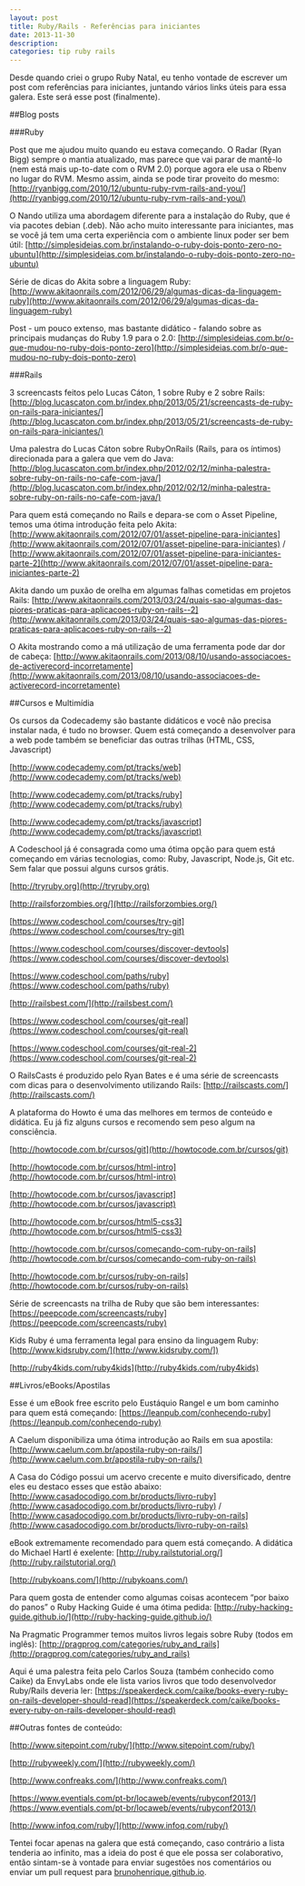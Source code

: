 ```yaml
---
layout: post
title: Ruby/Rails - Referências para iniciantes
date: 2013-11-30
description:
categories: tip ruby rails
---
```


Desde quando criei o grupo Ruby Natal, eu tenho vontade de escrever um post com referências para iniciantes, juntando vários links úteis para essa galera. Este será esse post (finalmente).
<!-- more start -->

##Blog posts

###Ruby

Post que me ajudou muito quando eu estava começando. O Radar (Ryan Bigg) sempre o mantia atualizado, mas parece que vai parar de mantê-lo (nem está mais up-to-date com o RVM 2.0) porque agora ele usa o Rbenv no lugar do RVM. Mesmo assim, ainda se pode tirar proveito do mesmo: [http://ryanbigg.com/2010/12/ubuntu-ruby-rvm-rails-and-you/](http://ryanbigg.com/2010/12/ubuntu-ruby-rvm-rails-and-you/)

O Nando utiliza uma abordagem diferente para a instalação do Ruby, que é via pacotes debian (.deb). Não acho muito interessante para iniciantes, mas se você já tem uma certa experiência com o ambiente linux poder ser bem útil: [http://simplesideias.com.br/instalando-o-ruby-dois-ponto-zero-no-ubuntu](http://simplesideias.com.br/instalando-o-ruby-dois-ponto-zero-no-ubuntu)

Série de dicas do Akita sobre a linguagem Ruby: [http://www.akitaonrails.com/2012/06/29/algumas-dicas-da-linguagem-ruby](http://www.akitaonrails.com/2012/06/29/algumas-dicas-da-linguagem-ruby)

Post - um pouco extenso, mas bastante didático - falando sobre as principais mudanças do Ruby 1.9 para o 2.0: [http://simplesideias.com.br/o-que-mudou-no-ruby-dois-ponto-zero](http://simplesideias.com.br/o-que-mudou-no-ruby-dois-ponto-zero)



###Rails

3 screencasts feitos pelo Lucas Cáton, 1 sobre Ruby e 2 sobre Rails: [http://blog.lucascaton.com.br/index.php/2013/05/21/screencasts-de-ruby-on-rails-para-iniciantes/](http://blog.lucascaton.com.br/index.php/2013/05/21/screencasts-de-ruby-on-rails-para-iniciantes/)

Uma palestra do Lucas Cáton sobre RubyOnRails (Rails, para os íntimos) direcionada para a galera que vem do Java: [http://blog.lucascaton.com.br/index.php/2012/02/12/minha-palestra-sobre-ruby-on-rails-no-cafe-com-java/](http://blog.lucascaton.com.br/index.php/2012/02/12/minha-palestra-sobre-ruby-on-rails-no-cafe-com-java/)

Para quem está começando no Rails e depara-se com o Asset Pipeline, temos uma ótima introdução feita pelo Akita: [http://www.akitaonrails.com/2012/07/01/asset-pipeline-para-iniciantes](http://www.akitaonrails.com/2012/07/01/asset-pipeline-para-iniciantes) / [http://www.akitaonrails.com/2012/07/01/asset-pipeline-para-iniciantes-parte-2](http://www.akitaonrails.com/2012/07/01/asset-pipeline-para-iniciantes-parte-2)

Akita dando um puxão de orelha em algumas falhas cometidas em projetos Rails: [http://www.akitaonrails.com/2013/03/24/quais-sao-algumas-das-piores-praticas-para-aplicacoes-ruby-on-rails--2](http://www.akitaonrails.com/2013/03/24/quais-sao-algumas-das-piores-praticas-para-aplicacoes-ruby-on-rails--2)

O Akita mostrando como a má utilização de uma ferramenta pode dar dor de cabeça: [http://www.akitaonrails.com/2013/08/10/usando-associacoes-de-activerecord-incorretamente](http://www.akitaonrails.com/2013/08/10/usando-associacoes-de-activerecord-incorretamente)


##Cursos e Multimídia

Os cursos da Codecademy são bastante didáticos e você não precisa instalar nada, é tudo no browser. Quem está começando a desenvolver para a web pode também se beneficiar das outras trilhas (HTML, CSS, Javascript)

[http://www.codecademy.com/pt/tracks/web](http://www.codecademy.com/pt/tracks/web)

[http://www.codecademy.com/pt/tracks/ruby](http://www.codecademy.com/pt/tracks/ruby)

[http://www.codecademy.com/pt/tracks/javascript](http://www.codecademy.com/pt/tracks/javascript)

A Codeschool já é consagrada como uma ótima opção para quem está começando em várias  tecnologias, como: Ruby, Javascript, Node.js, Git etc. Sem falar que possui alguns cursos grátis.

[http://tryruby.org](http://tryruby.org)

[http://railsforzombies.org/](http://railsforzombies.org/)

[https://www.codeschool.com/courses/try-git](https://www.codeschool.com/courses/try-git)

[https://www.codeschool.com/courses/discover-devtools](https://www.codeschool.com/courses/discover-devtools)

[https://www.codeschool.com/paths/ruby](https://www.codeschool.com/paths/ruby)

[http://railsbest.com/](http://railsbest.com/)

[https://www.codeschool.com/courses/git-real](https://www.codeschool.com/courses/git-real)

[https://www.codeschool.com/courses/git-real-2](https://www.codeschool.com/courses/git-real-2)


O RailsCasts é produzido pelo Ryan Bates e é uma série de screencasts com dicas para o desenvolvimento utilizando Rails: [http://railscasts.com/](http://railscasts.com/)

A plataforma do Howto é uma das melhores em termos de conteúdo e didática. Eu já fiz alguns cursos e recomendo sem peso algum na consciência.

[http://howtocode.com.br/cursos/git](http://howtocode.com.br/cursos/git)

[http://howtocode.com.br/cursos/html-intro](http://howtocode.com.br/cursos/html-intro)

[http://howtocode.com.br/cursos/javascript](http://howtocode.com.br/cursos/javascript)

[http://howtocode.com.br/cursos/html5-css3](http://howtocode.com.br/cursos/html5-css3)

[http://howtocode.com.br/cursos/comecando-com-ruby-on-rails](http://howtocode.com.br/cursos/comecando-com-ruby-on-rails)

[http://howtocode.com.br/cursos/ruby-on-rails](http://howtocode.com.br/cursos/ruby-on-rails)

Série de screencasts na trilha de Ruby que são bem interessantes: [https://peepcode.com/screencasts/ruby](https://peepcode.com/screencasts/ruby)

Kids Ruby é uma ferramenta legal para ensino da linguagem Ruby: [http://www.kidsruby.com/](http://www.kidsruby.com/])

[http://ruby4kids.com/ruby4kids](http://ruby4kids.com/ruby4kids)


##Livros/eBooks/Apostilas

Esse é um eBook free escrito pelo Eustáquio Rangel e um bom caminho para quem está começando: [https://leanpub.com/conhecendo-ruby](https://leanpub.com/conhecendo-ruby)

A Caelum disponibiliza uma ótima introdução ao Rails em sua apostila: [http://www.caelum.com.br/apostila-ruby-on-rails/](http://www.caelum.com.br/apostila-ruby-on-rails/)

A Casa do Código possui um acervo crecente e muito diversificado, dentre eles eu destaco esses que estão abaixo: [http://www.casadocodigo.com.br/products/livro-ruby](http://www.casadocodigo.com.br/products/livro-ruby) / [http://www.casadocodigo.com.br/products/livro-ruby-on-rails](http://www.casadocodigo.com.br/products/livro-ruby-on-rails)

eBook extremamente recomendado para quem está começando. A didática do Michael Hartl é exelente: [http://ruby.railstutorial.org/](http://ruby.railstutorial.org/)

[http://rubykoans.com/](http://rubykoans.com/)

Para quem gosta de entender como algumas coisas acontecem “por baixo do panos” o Ruby Hacking Guide é uma ótima pedida: [http://ruby-hacking-guide.github.io/](http://ruby-hacking-guide.github.io/)

Na Pragmatic Programmer temos muitos livros legais sobre Ruby (todos em inglês): [http://pragprog.com/categories/ruby_and_rails](http://pragprog.com/categories/ruby_and_rails)

Aqui é uma palestra feita pelo Carlos Souza (também conhecido como Caike) da EnvyLabs onde ele lista varios livros que todo desenvolvedor Ruby/Rails deveria ler: [https://speakerdeck.com/caike/books-every-ruby-on-rails-developer-should-read](https://speakerdeck.com/caike/books-every-ruby-on-rails-developer-should-read)

##Outras fontes de conteúdo:

[http://www.sitepoint.com/ruby/](http://www.sitepoint.com/ruby/)

[http://rubyweekly.com/](http://rubyweekly.com/)

[http://www.confreaks.com/](http://www.confreaks.com/)

[https://www.eventials.com/pt-br/locaweb/events/rubyconf2013/](https://www.eventials.com/pt-br/locaweb/events/rubyconf2013/)

[http://www.infoq.com/ruby/](http://www.infoq.com/ruby/)

Tentei focar apenas na galera que está começando, caso contrário a lista tenderia ao infinito, mas a ideia do post é que ele possa ser colaborativo, então sintam-se à vontade
para enviar sugestões nos comentários ou enviar um pull request para [brunohenrique.github.io](https://github.com/brunohenrique/brunohenrique.github.io).
<!-- end more -->

